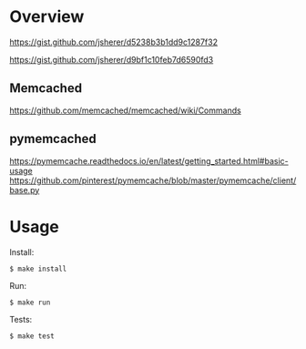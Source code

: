 # Overview

https://gist.github.com/jsherer/d5238b3b1dd9c1287f32

https://gist.github.com/jsherer/d9bf1c10feb7d6590fd3

## Memcached

https://github.com/memcached/memcached/wiki/Commands

## pymemcached

https://pymemcache.readthedocs.io/en/latest/getting_started.html#basic-usage
https://github.com/pinterest/pymemcache/blob/master/pymemcache/client/base.py

# Usage

Install:

```
$ make install
```

Run:

```
$ make run
```

Tests:

```
$ make test
```
